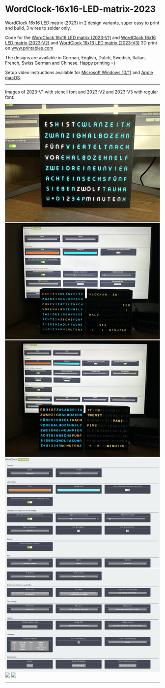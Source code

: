 # WordClock-16x16-LED-matrix-2023 

WordClock 16x16 LED matrix (2023) in 2 design variants, super easy to print and build, 3 wires to solder only.

Code for the <a href="https://www.printables.com/de/model/350568-wordclock-16x16-led-matrix-2023-v1">WordClock 16x16 LED matrix (2023-V1)</a> and <a href="https://www.printables.com/de/model/361861-wordclock-16x16-led-matrix-2023-v2">WordClock 16x16 LED matrix (2023-V2)</a>  and <a href="https://www.printables.com/de/model/450556-wordclock-16x16-led-matrix-2023-v3">WordClock 16x16 LED matrix (2023-V3)</a> 3D print on <a href="https://www.printables.com">www.printables.com</a>

The designs are available in German, English, Dutch, Swedish, Italian, French, Swiss German and Chinese. Happy printing =)

Setup video instructions available for <a href="https://www.youtube.com/watch?v=BrVKY1sfZgI">Microsoft Windows 10/11</a> and <a href="https://www.youtube.com/watch?v=GptDFKhga0k">Apple macOS</a>.

<hr>

Images of 2023-V1 with stencil font and 2023-V2 and 2023-V3 with regular font:

<img src="./Images/IMG_2603.jpeg">

<img src="./Images/IMG_1120.jpg">

<img src="./Images/IMG_1119.jpg">

<img src="./Images/IMG_2578.jpg">

<img src="./Images/IMG_2579.jpg">

<img src="./Images/IMG_0782.jpg">

<img src="./Images/A0B50A9B-8A43-4066-939B-C25B38242FDF.jpeg">

<hr>
